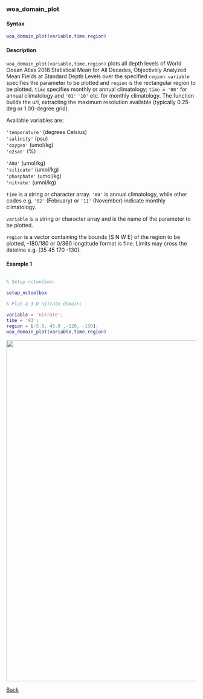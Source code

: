 ### woa_domain_plot

#### Syntax

```Matlab
woa_domain_plot(variable,time,region)
```
#### Description

``woa_domain_plot(variable,time,region)`` plots all depth levels of  World Ocean Atlas 2018 Statistical Mean for All Decades, Objectively Analyzed Mean Fields at Standard Depth Levels over the specified ``region``. ``variable`` specifies the parameter to be plotted and ``region`` is the rectangular region to be plotted. ``time`` specifies monthly or annual climatology; ``time = '00'`` for annual climatology and ``'01'`` ``'10'`` etc. for monthly climatology. The function builds the url, extracting the maximum resolution available (typically 0.25-deg or 1.00-degree grid). 

Available variables are:

``'temperature'`` (degrees Celsius)    
``'salinity'`` (psu)                    
``'oxygen'`` (umol/kg)                 
``'o2sat'`` (%)

``'AOU'`` (umol/kg)                
``'silicate'`` (umol/kg)          
``'phosphate'`` (umol/kg)   
``'nitrate'`` (umol/kg)     

``time`` is a string or character array. ``'00'`` is annual climatology, while other codes e.g. ``'02'`` (February) or ``'11'`` (November) indicate monthly climatology.

``variable`` is a string or character array and is the name of the parameter to be plotted.

``region`` is a vector containing the bounds [S N W E] of the region to be plotted, -180/180 or 0/360 longtitude format is fine.  Limits may cross the dateline e.g. [35 45 170 -130].

#### Example 1


```Matlab

% Setup nctoolbox:

setup_nctoolbox

% Plot a 3-D nitrate domain:

variable = 'nitrate';
time = '03';
region = [-5.0, 45.0 ,-120, -150]; 
woa_domain_plot(variable,time,region)

```
<img src="https://user-images.githubusercontent.com/24570061/88359635-5e7c6380-cd41-11ea-8f39-62beb8ecf912.png" width="900">

[Back](https://github.com/lnferris/ocean_data_tools#plotting-gridded-data-without-building-structs-1)
